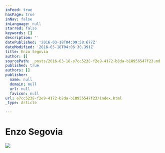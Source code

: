 ```yaml
---
inFeed: true
hasPage: true
inNav: false
inLanguage: null
starred: false
keywords: []
description: ''
datePublished: '2016-03-18T04:09:58.677Z'
dateModified: '2016-03-18T04:06:30.391Z'
title: Enzo Segovia
author: []
sourcePath: _posts/2016-03-18-e7cc5238-f2e9-4172-b8da-b18956547f23.md
published: true
authors: []
publisher:
  name: null
  domain: null
  url: null
  favicon: null
url: e7cc5238-f2e9-4172-b8da-b18956547f23/index.html
_type: Article

---
```

# Enzo Segovia
![](https://the-grid-user-content.s3-us-west-2.amazonaws.com/178adb2b-66fd-491f-a639-5d27b1733296.png)